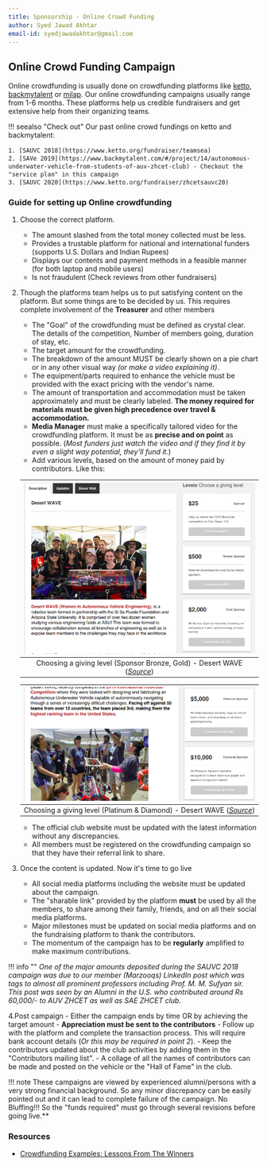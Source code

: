 ```yaml
---
title: Sponsorship - Online Crowd Funding
author: Syed Jawad Akhtar
email-id: syedjawadakhtar@gmail.com
---
```


## Online Crowd Funding Campaign

Online crowdfunding is usually done on crowdfunding platforms like [ketto](https://www.ketto.org/), [backmytalent](https://www.backmytalent.com/) or [milap](https://milaap.org/). Our online crowdfunding campaigns usually range from 1-6 months. These platforms help us credible fundraisers and get extensive help from their organizing teams.

!!! seealso "Check out"
    Our past online crowd fundings on ketto and backmytalent:

    1. [SAUVC 2018](https://www.ketto.org/fundraiser/teamsea)
    2. [SAVe 2019](https://www.backmytalent.com/#/project/14/autonomous-underwater-vehicle-from-students-of-auv-zhcet-club) - Checkout the "service plan" in this campaign
    3. [SAUVC 2020](https://www.ketto.org/fundraiser/zhcetsauvc20)

### Guide for setting up Online crowdfunding

1. Choose the correct platform.
    - The amount slashed from the total money collected must be less.
    - Provides a trustable platform for national and international funders (supports U.S. Dollars and Indian Rupees)
    - Displays our contents and payment methods in a feasible manner (for both laptop and mobile users)
    - Is not fraudulent (Check reviews from other fundraisers)

2. Though the platforms team helps us to put satisfying content on the platform. But some things are to be decided by us. This requires complete involvement of the **Treasurer** and other members
    - The "Goal" of the crowdfunding must be defined as crystal clear. The details of the competition, Number of members going, duration of stay, etc.
    - The target amount for the crowdfunding.
    - The breakdown of the amount MUST be clearly shown on a pie chart or in any other visual way _(or make a video explaining it)_.
    - The equipment/parts required to enhance the vehicle must be provided with the exact pricing with the vendor's name.
    - The amount of transportation and accommodation must be taken approximately and must be clearly labeled. **The money required for materials must be given high precedence over travel & accommodation.**
    - **Media Manager** must make a specifically tailored video for the crowdfunding platform. It must be as **precise and on point** as possible. (_Most funders just watch the video and if they find it by even a slight way potential, they'll fund it._)
    - Add various levels, based on the amount of money paid by contributors. Like this:

    | ![online_CF_1.png](static/online_CF_1.png) |
    |:--:|
    | Choosing a giving level (Sponsor Bronze, Gold) - Desert WAVE ([_Source_](https://pitchfunder.asufoundation.org/project/16532))|

    | ![online_CF_2.png](static/online_CF_2.png) |
    |:--:|
    | Choosing a giving level (Platinum & Diamond) - Desert WAVE ([_Source_](https://pitchfunder.asufoundation.org/project/16532))|

    - The official club website must be updated with the latest information without any discrepancies.
    - All members must be registered on the crowdfunding campaign so that they have their referral link to share.

3. Once the content is updated. Now it's time to go live
    - All social media platforms including the website must be updated about the campaign.
    - The "sharable link" provided by the platform **must** be used by all the members, to share among their family, friends, and on all their social media platforms.
    - Major milestones must be updated on social media platforms and on the fundraising platform to thank the contributors.
    - The momentum of the campaign has to be **regularly** amplified to make maximum contributions.

!!! info ""
    _One of the major amounts deposited during the SAUVC 2018 campaign was due to our member (Marzooqs) LinkedIn post which was tags to almost all prominent professors including Prof. M. M. Sufyan sir. This post was seen by an Alumni in the U.S. who contributed around Rs 60,000/- to AUV ZHCET as well as SAE ZHCET club._

4.Post campaign
    - Either the campaign ends by time OR by achieving the target amount - **Appreciation must be sent to the contributors**
    - Follow up with the platform and complete the transaction process. This will require bank account details (_Or this may be required in point 2_).
    - Keep the contributors updated about the club activities by adding them in the "Contributors mailing list".
    - A collage of all the names of contributors can be made and posted on the vehicle or the "Hall of Fame" in the club.

!!! note
    These campaigns are viewed by experienced alumni/persons with a very strong financial background. So any minor discrepancy can be easily pointed out and it can lead to complete failure of the campaign. No Bluffing!!! So the "funds required" must go through several revisions before going live.**

### Resources

- [Crowdfunding Examples: Lessons From The Winners](https://www.oberlo.com/ebooks/crowdfunding/crowdfunding-examples)
